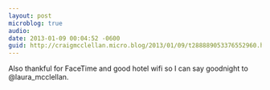 ```yaml
---
layout: post
microblog: true
audio: 
date: 2013-01-09 00:04:52 -0600
guid: http://craigmcclellan.micro.blog/2013/01/09/t288889053376552960.html
---
```

Also thankful for FaceTime and good hotel wifi so I can say goodnight to @laura_mcclellan.
